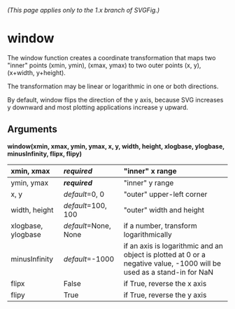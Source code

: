 _(This page applies only to the 1.x branch of SVGFig.)_

# window #

The window function creates a coordinate transformation that maps two
"inner" points (xmin, ymin), (xmax, ymax) to two outer points (x, y),
(x+width, y+height).

The transformation may be linear or logarithmic in one or both directions.

By default, window flips the direction of the y axis, because SVG
increases y downward and most plotting applications increase y upward.

## Arguments ##

**window(xmin, xmax, ymin, ymax, x, y, width, height, xlogbase, ylogbase, minusInfinity, flipx, flipy)**

| xmin, xmax | _**required**_ | "inner" x range |
|:-----------|:---------------|:----------------|
| ymin, ymax | _**required**_ | "inner" y range |
| x, y | _default_=0, 0 | "outer" upper-left corner |
| width, height | _default_=100, 100 | "outer" width and height |
| xlogbase, ylogbase | _default_=None, None | if a number, transform logarithmically |
| minusInfinity | _default_=-1000 | if an axis is logarithmic and an object is plotted at 0 or a negative value, -1000 will be used as a stand-in for NaN |
| flipx | False | if True, reverse the x axis |
| flipy | True | if True, reverse the y axis |
